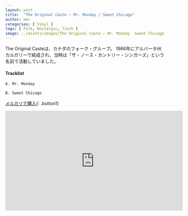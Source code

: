 ```yaml
---
layout: post
title:  "The Original Caste – Mr. Monday / Sweet Chicago"
author: mmr
categories: [ Vinyl ]
tags: [ Folk, Nostalgic, 7inch ]
image: ../assets/images/The Original Caste – Mr. Monday  Sweet Chicago.jpg
---
```


The Original Casteは、カナダのフォーク・グループ。 1966年にアルバータ州カルガリーで結成され、当時は「ザ・ノース・カントリー・シンガーズ」という名前で活動していました。

#### Tracklist
```md
A. Mr. Monday

B. Sweet Chicago
```

[メルカリで購入](https://jp.mercari.com/item/m75499615144?afid=6142608987){: .button1}

<iframe width="560" height="315" src="https://www.youtube.com/embed/5SKresJl7zA?si=KSrs2IMzRmJuk8Di" title="YouTube video player" frameborder="0" allow="accelerometer; autoplay; clipboard-write; encrypted-media; gyroscope; picture-in-picture; web-share" referrerpolicy="strict-origin-when-cross-origin" allowfullscreen></iframe>